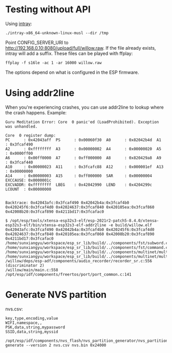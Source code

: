 # Testing without API

Using [intray](https://github.com/Gowee/intray/):
```
./intray-x86_64-unknown-linux-musl --dir /tmp
```

Point CONFIG_SERVER_URI to http://192.168.0.10:8080/upload/full/willow.raw.
If the file already exists, intray will add a suffix. These files can be
played with ffplay:

```
ffplay -f s16le -ac 1 -ar 16000 willow.raw
```

The options depend on what is configured in the ESP firmware.

# Using addr2line

When you're experiencing crashes, you can use addr2line to lookup where the crash happens. Example:

```
Guru Meditation Error: Core  0 panic'ed (LoadProhibited). Exception was unhandled.

Core  0 register dump:
PC      : 0x42043aff  PS      : 0x00060f30  A0      : 0x82042b4d  A1      : 0x3fcaf490
A2      : 0xffffffff  A3      : 0x00000002  A4      : 0x00000020  A5      : 0x0000ff00
A6      : 0x00ff0000  A7      : 0xff000000  A8      : 0x820429a8  A9      : 0x3fcaf440
A10     : 0x00000023  A11     : 0x3fcafc88  A12     : 0x000001ef  A13     : 0x00000000
A14     : 0x00000003  A15     : 0xff000000  SAR     : 0x00000004  EXCCAUSE: 0x0000001c
EXCVADDR: 0xffffffff  LBEG    : 0x42042990  LEND    : 0x4204299c  LCOUNT  : 0x00000000


Backtrace: 0x42043afc:0x3fcaf490 0x42042b4a:0x3fcaf4b0 0x420245f6:0x3fcaf4d0 0x42024637:0x3fcaf840 0x420105ea:0x3fcaf860 0x42008b20:0x3fcaf890 0x4211bd17:0x3fcafac0
```

```
$ /opt/esp/tools/xtensa-esp32s3-elf/esp-2021r2-patch5-8.4.0/xtensa-esp32s3-elf/bin/xtensa-esp32s3-elf-addr2line -e build/willow.elf 0x42043afc:0x3fcaf490 0x42042b4a:0x3fcaf4b0 0x420245f6:0x3fcaf4d0 0x42024637:0x3fcaf840 0x420105ea:0x3fcaf860 0x42008b20:0x3fcaf890 0x4211bd17:0x3fcafac0
/home/sunxiangyu/workspace/esp_sr_lib/build/../components/fst/subword.c:112
/home/sunxiangyu/workspace/esp_sr_lib/build/../components/fst/command.c:203
/home/sunxiangyu/workspace/esp_sr_lib/build/../components/multinet/multinet6_quantized.c:344
/home/sunxiangyu/workspace/esp_sr_lib/build/../components/multinet/multinet6_quantized.c:1831
/willow/deps/esp-adf/components/audio_recorder/recorder_sr.c:556 (discriminator 2)
/willow/main/main.c:558
/opt/esp/idf/components/freertos/port/port_common.c:141
```

# Generate NVS partition

nvs.csv:
```
key,type,encoding,value
WIFI,namespace,,
PSK,data,string,mypassword
SSID,data,string,myssid
```

```
/opt/esp/idf/components/nvs_flash/nvs_partition_generator/nvs_partition_gen.py generate --version 2 nvs.csv nvs.bin 0x24000
```
